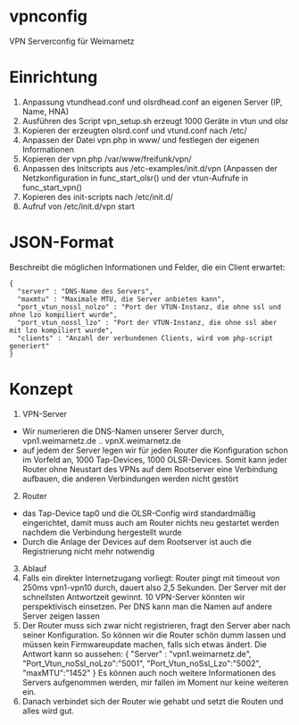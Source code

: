 vpnconfig
=========

VPN Serverconfig für Weimarnetz

Einrichtung
===========
1. Anpassung vtundhead.conf und olsrdhead.conf an eigenen Server (IP, Name, HNA)
2. Ausführen des Script vpn_setup.sh erzeugt 1000 Geräte in vtun und olsr
3. Kopieren der erzeugten olsrd.conf und vtund.conf nach /etc/
4. Anpassen der Datei vpn.php in www/ und festlegen der eigenen Informationen
5. Kopieren der vpn.php /var/www/freifunk/vpn/
4. Anpassen des Initscripts aus /etc-examples/init.d/vpn (Anpassen der Netzkonfiguration in func_start_olsr() und der vtun-Aufrufe in func_start_vpn()
5. Kopieren des init-scripts nach /etc/init.d/
6. Aufruf von /etc/init.d/vpn start

JSON-Format
===========
Beschreibt die möglichen Informationen und Felder, die ein Client erwartet:

```
{
  "server" : "DNS-Name des Servers",
  "maxmtu" : "Maximale MTU, die Server anbieten kann",
  "port_vtun_nossl_nolzo" : "Port der VTUN-Instanz, die ohne ssl und ohne lzo kompiliert wurde",
  "port_vtun_nossl_lzo" : "Port der VTUN-Instanz, die ohne ssl aber mit lzo kompiliert wurde",
  "clients" : "Anzahl der verbundenen Clients, wird vom php-script generiert"
}
```


Konzept
=======

1. VPN-Server
  * Wir numerieren die DNS-Namen unserer Server durch,
vpn1.weimarnetz.de .. vpnX.weimarnetz.de
  * auf jedem der Server legen wir für jeden Router die Konfiguration
schon im Vorfeld an, 1000 Tap-Devices, 1000 OLSR-Devices. Somit kann
jeder Router ohne Neustart des VPNs auf dem Rootserver eine Verbindung
aufbauen, die anderen Verbindungen werden nicht gestört
2. Router
  * das Tap-Device tap0 und die OLSR-Config wird standardmäßig
eingerichtet, damit muss auch am Router nichts neu gestartet werden
nachdem die Verbindung hergestellt wurde
  * Durch die Anlage der Devices auf dem Rootserver ist auch die
Registrierung nicht mehr notwendig
3. Ablauf
  1. Falls ein direkter Internetzugang vorliegt: Router pingt mit timeout
von 250ms vpn1-vpn10 durch, dauert also 2,5 Sekunden. Der Server mit der
schnellsten Antwortzeit gewinnt. 10 VPN-Server könnten wir
perspektivisch einsetzen. Per DNS kann man die Namen auf andere Server
zeigen lassen
  2. Der Router muss sich zwar nicht registrieren, fragt den Server aber
nach seiner Konfiguration. So können wir die Router schön dumm lassen
und müssen kein Firmwareupdate machen, falls sich etwas ändert. Die
Antwort kann so aussehen:
{
  "Server" : "vpn1.weimarnetz.de",
  "Port_Vtun_noSsl_noLzo":"5001",
  "Port_Vtun_noSsl_Lzo":"5002",
  "maxMTU":"1452"
}
Es können auch noch weitere Informationen des Servers aufgenommen
werden, mir fallen im Moment nur keine weiteren ein.
  3. Danach verbindet sich der Router wie gehabt und setzt die Routen und
alles wird gut.
